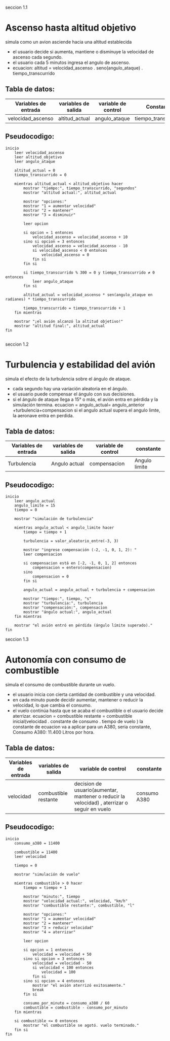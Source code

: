  seccion 1.1 
 # Ascenso hasta altitud objetivo

simula como un avion asciende hacia una altitud establecida
- el usuario decide si aumenta, mantiene o disminuye la velocidad de ascenso cada segundo.
- el usuario cada 5 minutos ingresa el angulo de ascenso.
- ecuacion: altitud = velocidad_ascenso . seno(angulo_ataque) . tiempo_transcurrido
## Tabla de datos:

| Variables de entrada | variables de salida | variable de control | Constante |
|----------------------|---------------------|---------------------|-----------|
| velocidad_ascenso | altitud_actual | angulo_ataque | tiempo_transcurrido |

## Pseudocodigo:

``` 
inicio
    leer velocidad_ascenso
    leer altitud_objetivo
    leer angulo_ataque

    altitud_actual = 0
    tiempo_transcurrido = 0

    mientras altitud_actual < altitud_objetivo hacer
        mostrar "tiempo:", tiempo_transcurrido, "segundos"
        mostrar "altitud actual:", altitud_actual

        mostrar "opciones:"
        mostrar "1 = aumentar velocidad"
        mostrar "2 = mantener"
        mostrar "3 = disminuir"

        leer opcion

        si opcion = 1 entonces
            velocidad_ascenso = velocidad_ascenso + 10
        sino si opcion = 3 entonces
            velocidad_ascenso = velocidad_ascenso - 10
            si velocidad_ascenso < 0 entonces
                velocidad_ascenso = 0
            fin si
        fin si

        si tiempo_transcurrido % 300 = 0 y tiempo_transcurrido ≠ 0 entonces
            leer angulo_ataque
        fin si

        altitud_actual = velocidad_ascenso * sen(angulo_ataque en radianes) * tiempo_transcurrido

        tiempo_transcurrido = tiempo_transcurrido + 1
    fin mientras

    mostrar "¡el avión alcanzó la altitud objetivo!"
    mostrar "altitud final:", altitud_actual
fin


```   


seccion 1.2
#  Turbulencia y estabilidad del avión

simula el efecto de la turbulencia sobre el ángulo de ataque.
- cada segundo hay una variación aleatoria en el ángulo.
- el usuario puede compensar el ángulo con sus decisiones.
- si el ángulo de ataque llega a 15° o más, el avión entra en pérdida y la simulación termina.
ecuacion = angulo_actual​= angulo_anterior​+turbulencia+compensacion
si el angulo actual supera el angulo limte, la aeronave entra en perdida.
## Tabla de datos:

| Variables de entrada | variables de salida | variable de control |constante|
|----------------------|---------------------|---------------------|---------|
|Turbulencia  | Angulo actual | compensacion | Angulo limite |

## Pseudocodigo:

```  
inicio
    leer angulo_actual
    angulo_limite = 15
    tiempo = 0

    mostrar "simulación de turbulencia"

    mientras angulo_actual < angulo_limite hacer
        tiempo = tiempo + 1

        turbulencia = valor_aleatorio_entre(-3, 3)

        mostrar "ingrese compensación (-2, -1, 0, 1, 2): "
        leer compensacion

        si compensacion está en [-2, -1, 0, 1, 2] entonces
            compensacion = entero(compensacion)
        sino
            compensacion = 0
        fin si

        angulo_actual = angulo_actual + turbulencia + compensacion

        mostrar "tiempo:", tiempo, "s"
        mostrar "turbulencia:", turbulencia
        mostrar "compensación:", compensacion
        mostrar "ángulo actual:", angulo_actual
    fin mientras

    mostrar "el avión entró en pérdida (ángulo límite superado)."
fin

```  
seccion 1.3
# Autonomía con consumo de combustible

simula el consumo de combustible durante un vuelo.
- el usuario inicia con cierta cantidad de combustible y una velocidad.
- en cada minuto puede decidir aumentar, mantener o reducir la velocidad, lo que cambia el consumo.
- el vuelo continúa hasta que se acaba el combustible o el usuario decide aterrizar.
ecuacion = combustible restante = combustible inicial(velocidad . constante de consumo . tiempo de vuelo )
la constante de ecuacion va a aplicar para un A380, seria constante, Consumo A380: 11.400 Litros por hora.
## Tabla de datos:

| Variables de entrada | variables de salida | variable de control | constante |
|----------------------|---------------------|---------------------|-----------|
| velocidad | combustible restante | decision de usuario(aumentar, mantener o reducir la velocidad)   , aterrizar o seguir en vuelo | consumo A380 |

## Pseudocodigo:

```
inicio
    consumo_a380 = 11400

    combustible = 11400
    leer velocidad

    tiempo = 0

    mostrar "simulación de vuelo"

    mientras combustible > 0 hacer
        tiempo = tiempo + 1

        mostrar "minuto:", tiempo
        mostrar "velocidad actual:", velocidad, "km/h"
        mostrar "combustible restante:", combustible, "l"

        mostrar "opciones:"
        mostrar "1 = aumentar velocidad"
        mostrar "2 = mantener"
        mostrar "3 = reducir velocidad"
        mostrar "4 = aterrizar"

        leer opcion

        si opcion = 1 entonces
            velocidad = velocidad + 50
        sino si opcion = 3 entonces
            velocidad = velocidad - 50
            si velocidad < 100 entonces
                velocidad = 100
            fin si
        sino si opcion = 4 entonces
            mostrar "el avión aterrizó exitosamente."
            break
        fin si

        consumo_por_minuto = consumo_a380 / 60
        combustible = combustible - consumo_por_minuto
    fin mientras

    si combustible <= 0 entonces
        mostrar "el combustible se agotó. vuelo terminado."
    fin si
fin

```

